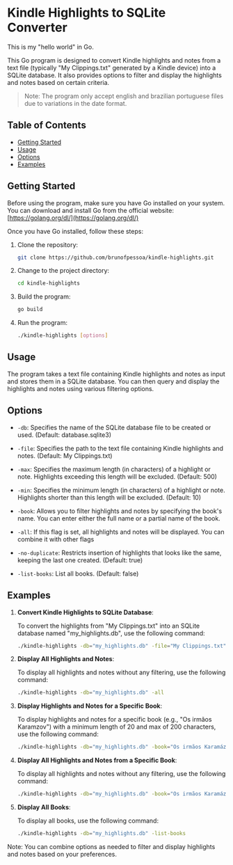 # Kindle Highlights to SQLite Converter

This is my "hello world" in Go.

This Go program is designed to convert Kindle highlights and notes from a text file (typically "My Clippings.txt" generated by a Kindle device) into a SQLite database. It also provides options to filter and display the highlights and notes based on certain criteria.

>Note: The program only accept english and brazilian portuguese files due to variations in the date format.

## Table of Contents
- [Getting Started](#getting-started)
- [Usage](#usage)
- [Options](#options)
- [Examples](#examples)

## Getting Started

Before using the program, make sure you have Go installed on your system. You can download and install Go from the official website: [https://golang.org/dl/](https://golang.org/dl/)

Once you have Go installed, follow these steps:

1. Clone the repository:
   ```bash
   git clone https://github.com/brunofpessoa/kindle-highlights.git
   ```

2. Change to the project directory:
   ```bash
   cd kindle-highlights
   ```

3. Build the program:
   ```bash
   go build
   ```

4. Run the program:
   ```bash
   ./kindle-highlights [options]
   ```

## Usage

The program takes a text file containing Kindle highlights and notes as input and stores them in a SQLite database. You can then query and display the highlights and notes using various filtering options.

## Options

- `-db`: Specifies the name of the SQLite database file to be created or used. (Default: database.sqlite3)

- `-file`: Specifies the path to the text file containing Kindle highlights and notes. (Default: My Clippings.txt)

- `-max`: Specifies the maximum length (in characters) of a highlight or note. Highlights exceeding this length will be excluded. (Default: 500)

- `-min`: Specifies the minimum length (in characters) of a highlight or note. Highlights shorter than this length will be excluded. (Default: 10)

- `-book`: Allows you to filter highlights and notes by specifying the book's name. You can enter either the full name or a partial name of the book.

- `-all`: If this flag is set, all highlights and notes will be displayed. You can combine it with other flags

- `-no-duplicate`: Restricts insertion of highlights that looks like the same, keeping the last one created. (Default: true)

- `-list-books`: List all books. (Default: false)

## Examples

1. **Convert Kindle Highlights to SQLite Database**:

   To convert the highlights from "My Clippings.txt" into an SQLite database named "my_highlights.db", use the following command:

   ```bash
   ./kindle-highlights -db="my_highlights.db" -file="My Clippings.txt"
   ```

2. **Display All Highlights and Notes**:

   To display all highlights and notes without any filtering, use the following command:

   ```bash
   ./kindle-highlights -db="my_highlights.db" -all
   ```

3. **Display Highlights and Notes for a Specific Book**:

   To display highlights and notes for a specific book (e.g., "Os irmãos Karamzov") with a minimum length of 20 and max of 200 characters, use the following command:

   ```bash
   ./kindle-highlights -db="my_highlights.db" -book="Os irmãos Karamázov" -min=20 -max=200
   ```


4. **Display All Highlights and Notes from a Specific Book**:

   To display all highlights and notes without any filtering, use the following command:

   ```bash
   ./kindle-highlights -db="my_highlights.db" -book="Os irmãos Karamázov" -all
   ```

5. **Display All Books**:

   To display all books, use the following command:

   ```bash
   ./kindle-highlights -db="my_highlights.db" -list-books
   ```

Note: You can combine options as needed to filter and display highlights and notes based on your preferences.
